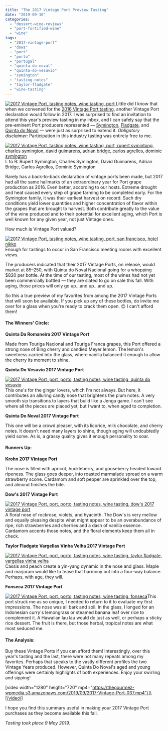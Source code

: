 ```yaml
---
title: "The 2017 Vintage Port Preview Tasting"
date: "2019-09-10"
categories:
  - "dessert-wine-reviews"
  - "port-fortified-wine"
  - "wine"
tags:
  - "2017-vintage-port"
  - "dows"
  - "port"
  - "porto"
  - "portugal"
  - "quinta-do-noval"
  - "quinta-do-vesuvio"
  - "symington"
  - "tasting-notes"
  - "taylor-fladgate"
  - "wine-tasting"
---
```


[![2017 Vintage Port, tasting notes, wine tasting, port, ](https://thegourmez-wpmedia.s3.amazonaws.com/2019/09/2017-Vintage-Port-030-500x403.jpg)](https://thegourmez-wpmedia.s3.amazonaws.com/2019/09/2017-Vintage-Port-030.jpg)Little did I know that when we convened for the [2016 Vintage Port tasting,](https://thegourmez.com/2018/11/27/2016-vintage-port-a-sign-of-good-things-to-comeand-good-drinking-now/) another Vintage Port declaration would follow in 2017. I was surprised to find an invitation to attend this year's preview tasting in my inbox, and I can safely say that the pre-eminent Port producers represented — [Symington](https://www.symington.com/), [Fladgate](https://fladgatepartnership.com/en/), and [Quinta do Noval](http://www.quintadonoval.com/en/) — were just as surprised to extend it. _Obligatory disclaimer:_ Participation in this industry tasting was entirely free to me.




<div class="caption">

[![2017 Vintage Port, tasting notes, wine tasting, port, rupert symintong, charles symington, david guimarens, adrian bridge, carlos agrellos, dominic symington ](https://thegourmez-wpmedia.s3.amazonaws.com/2019/09/2017-Vintage-Port-034-500x480.jpg)](https://thegourmez-wpmedia.s3.amazonaws.com/2019/09/2017-Vintage-Port-034.jpg) L to R: Rupert Symington, Charles Symington, David Guimarens, Adrian Bridge, Carlos Agrellos, Dominic Symington</div>


Rarely has a back-to-back declaration of vintage ports been made, but 2017 had all the same hallmarks of an extraordinary year for Port grape production as 2016. Even better, according to our hosts. Extreme drought and heat caused every step of grape farming to be completed early. For the Symington family, it was their earliest harvest on record. Such dry conditions yield lower quantities and higher concentration of flavor within the grapes that are brought to harvest. Both contribute greatly to the value of the wine produced and to their potential for excellent aging, which Port is well known for any given year, not just Vintage ones.

How much is Vintage Port valued?




<div class="caption">

[![2017 Vintage Port, tasting notes, wine tasting, port, san francisco, hotel nikko](https://thegourmez-wpmedia.s3.amazonaws.com/2019/09/2017-Vintage-Port-029-500x365.jpg)](https://thegourmez-wpmedia.s3.amazonaws.com/2019/09/2017-Vintage-Port-029.jpg) Enough for tastings to occur in San Francisco meeting rooms with excellent views.</div>


The producers indicated that their 2017 Vintage Ports, on release, would market at $85–$250, with Quinta do Noval Nacional going for a whopping $820 per bottle. At the time of our tasting, most of the wines had not yet been commercially bottled — they are slated to go on sale this fall. With aging, those prices will only go up…and up…and up.

So this a true preview of my favorites from among the 2017 Vintage Ports that will soon be available. If you pick up any of these bottles, do invite me over for a glass when you're ready to crack them open. 😉 I can't afford them!

#### The Winners' Circle:

**Quinta Da Romaneira 2017 Vintage Port**

Made from Touriga Nacional and Touriga Franca grapes, this Port offered a strong nose of Bing cherry and candied Meyer lemon. The lemon's sweetness carried into the glass, where vanilla balanced it enough to allow the cherry its moment to shine.

**Quinta Do Vesuvio 2017 Vintage Port**

[![2017 Vintage Port, port, porto, tasting notes, wine tasting, quinta do vesuvio](https://thegourmez-wpmedia.s3.amazonaws.com/2019/09/2017-Vintage-Port-022-405x500.jpg)](https://thegourmez-wpmedia.s3.amazonaws.com/2019/09/2017-Vintage-Port-022.jpg)This one's for the ginger lovers, which I'm not always. But here, it contributes an alluring candy nose that brightens the plum notes. A very smooth sip transitions to layers that build like a Jenga game. I can't see where all the pieces are placed yet, but I want to, when aged to completion.

**Quinta Do Noval 2017 Vintage Port**

This one will be a crowd pleaser, with its licorice, milk chocolate, and cherry notes. It doesn't need many layers to shine, though aging will undoubtedly yield some. As is, a grassy quality gives it enough personality to soar.

#### Runners Up:

**Krohn 2017 Vintage Port**

The nose is filled with apricot, huckleberry, and gooseberry headed toward ripeness. The glass goes deeper, into roasted marmalade spread on a warm strawberry scone. Cardamom and soft pepper are sprinkled over the top, and almond finishes the bite.

**Dow's 2017 Vintage Port**

[![2017 Vintage Port, port, porto, tasting notes, wine tasting, dow's 2017 vintage port](https://thegourmez-wpmedia.s3.amazonaws.com/2019/09/2017-Vintage-Port-025-351x500.jpg)](https://thegourmez-wpmedia.s3.amazonaws.com/2019/09/2017-Vintage-Port-025.jpg)A floral nose of rockrose, violets, and hyacinth. The Dow's is very mellow and equally pleasing despite what might appear to be an overabundance of ripe, rich strawberries and cherries and a dash of vanilla essence. Cardamom accents those notes, and the floral elements keep them all in check.

**Taylor Fladgate Vargellas Vinha Velha 2017 Vintage Port**

[![2017 Vintage Port, port, porto, tasting notes, wine tasting, taylor fladgate, vargellas vinha velha](https://thegourmez-wpmedia.s3.amazonaws.com/2019/09/2017-Vintage-Port-016-375x500.jpg)](https://thegourmez-wpmedia.s3.amazonaws.com/2019/09/2017-Vintage-Port-016.jpg)Cassis and peach create a yin-yang dynamic in the nose and glass. Maple and marjoram would like to tease that harmony out into a four-way balance. Perhaps, with age, they will.

**Fonseca 2017 Vintage Port**

[![2017 Vintage Port, port, porto, tasting notes, wine tasting, fonseca](https://thegourmez-wpmedia.s3.amazonaws.com/2019/09/2017-Vintage-Port-017-334x500.jpg)](https://thegourmez-wpmedia.s3.amazonaws.com/2019/09/2017-Vintage-Port-017.jpg)This port struck me as so unique, I needed to return to it to evaluate my first impressions. The nose was all bark and soil. In the glass, I longed for an Indonesian curry's lemongrass or steamed banana leaf over rice to complement it. A Hawaiian lau lau would do just as well, or perhaps a sticky rice dessert. The fruit is there, but those herbal, tropical notes are what most seduced me.

#### The Analysis:

Buy these Vintage Ports if you can afford them! Interestingly, over this year's tasting and the last, there were not many repeats among my favorites. Perhaps that speaks to the vastly different profiles the two Vintage Years produced. However, Quinta Do Noval's aged and young offerings were certainly highlights of both experiences. Enjoy your swirling and sipping!

\[video width="1280" height="720" mp4="https://thegourmez-wpmedia.s3.amazonaws.com/2019/09/2017-Vintage-Port-037.mp4"\]\[/video\]

I hope you find this summary useful in making your 2017 Vintage Port purchases as they become available this fall.

_Tasting took place 9 May 2019._
